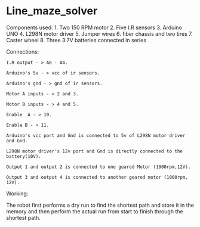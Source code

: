 # Line_maze_solver


Components used:
	1. Two 150 RPM motor
            2. Five I.R sensors
	3. Arduino UNO
	4. L298N motor driver
	5. Jumper wires
	6. fiber chassis and two tires
	7. Caster wheel
	8. Three 3.7V  batteries connected in series

Connections:

	I.R output - > A0 - A4.

	Arduino's 5v - > vcc of ir sensors.

	Arduino's gnd - > gnd of ir sensors.

	Motor A inputs - > 2 and 3.

	Motor B inputs - > 4 and 5.

	Enable  A - > 10.

	Enable B - > 11.

	Arduino's vcc port and Gnd is connected to 5v of L298N motor driver and Gnd. 

	L298N motor driver's 12v port and Gnd is directly connected to the battery(10V).

	Output 1 and output 2 is connected to one geared Motor (1000rpm,12V).

	Output 3 and output 4 is connected to another geared motor (1000rpm, 12V).

Working:

The robot first performs a dry run to find the shortest path and store it in the memory and then perform the actual run from start to finish through the shortest path.
